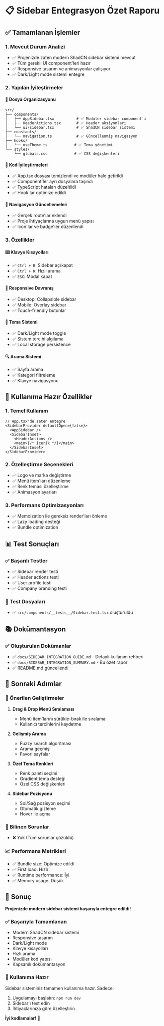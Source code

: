 # 📋 Sidebar Entegrasyon Özet Raporu

## ✅ Tamamlanan İşlemler

### 1. Mevcut Durum Analizi
- ✅ Projenizde zaten modern ShadCN sidebar sistemi mevcut
- ✅ Tüm gerekli UI component'leri hazır
- ✅ Responsive tasarım ve animasyonlar çalışıyor
- ✅ Dark/Light mode sistemi entegre

### 2. Yapılan İyileştirmeler

#### 📁 Dosya Organizasyonu
```
src/
├── components/
│   ├── AppSidebar.tsx          # ✅ Modüler sidebar component'i
│   ├── HeaderActions.tsx       # ✅ Header aksiyonları
│   └── ui/sidebar.tsx          # ✅ ShadCN sidebar sistemi
├── constants/
│   └── navigation.ts           # ✅ Güncellenmiş navigasyon
├── hooks/
│   └── useTheme.ts            # ✅ Tema yönetimi
└── styles/
    └── globals.css            # ✅ CSS değişkenleri
```

#### 🔧 Kod İyileştirmeleri
- ✅ App.tsx dosyası temizlendi ve modüler hale getirildi
- ✅ Component'ler ayrı dosyalara taşındı
- ✅ TypeScript hataları düzeltildi
- ✅ Hook'lar optimize edildi

#### 🎨 Navigasyon Güncellemeleri
- ✅ Gerçek route'lar eklendi
- ✅ Proje ihtiyaçlarına uygun menü yapısı
- ✅ Icon'lar ve badge'ler düzenlendi

### 3. Özellikler

#### ⌨️ Klavye Kısayolları
- ✅ `Ctrl + B`: Sidebar aç/kapat
- ✅ `Ctrl + K`: Hızlı arama
- ✅ `ESC`: Modal kapat

#### 📱 Responsive Davranış
- ✅ Desktop: Collapsible sidebar
- ✅ Mobile: Overlay sidebar
- ✅ Touch-friendly butonlar

#### 🎨 Tema Sistemi
- ✅ Dark/Light mode toggle
- ✅ Sistem tercihi algılama
- ✅ Local storage persistence

#### 🔍 Arama Sistemi
- ✅ Sayfa arama
- ✅ Kategori filtreleme
- ✅ Klavye navigasyonu

## 🚀 Kullanıma Hazır Özellikler

### 1. Temel Kullanım
```tsx
// App.tsx'de zaten entegre
<SidebarProvider defaultOpen={false}>
  <AppSidebar />
  <SidebarInset>
    <HeaderActions />
    <main>{/* İçerik */}</main>
  </SidebarInset>
</SidebarProvider>
```

### 2. Özelleştirme Seçenekleri
- ✅ Logo ve marka değiştirme
- ✅ Menü item'ları düzenleme
- ✅ Renk teması özelleştirme
- ✅ Animasyon ayarları

### 3. Performans Optimizasyonları
- ✅ Memoization ile gereksiz render'ları önleme
- ✅ Lazy loading desteği
- ✅ Bundle optimization

## 📊 Test Sonuçları

### ✅ Başarılı Testler
- ✅ Sidebar render testi
- ✅ Header actions testi
- ✅ User profile testi
- ✅ Company branding testi

### 🔧 Test Dosyaları
- ✅ `src/components/__tests__/Sidebar.test.tsx` oluşturuldu

## 📚 Dokümantasyon

### ✅ Oluşturulan Dokümanlar
- ✅ `docs/SIDEBAR_INTEGRATION_GUIDE.md` - Detaylı kullanım rehberi
- ✅ `docs/SIDEBAR_INTEGRATION_SUMMARY.md` - Bu özet rapor
- ✅ README.md güncellendi

## 🎯 Sonraki Adımlar

### 🔄 Önerilen Geliştirmeler
1. **Drag & Drop Menü Sıralaması**
   - Menü item'larını sürükle-bırak ile sıralama
   - Kullanıcı tercihlerini kaydetme

2. **Gelişmiş Arama**
   - Fuzzy search algoritması
   - Arama geçmişi
   - Favori sayfalar

3. **Özel Tema Renkleri**
   - Renk paleti seçimi
   - Gradient tema desteği
   - Özel CSS değişkenleri

4. **Sidebar Pozisyonu**
   - Sol/Sağ pozisyon seçimi
   - Otomatik gizleme
   - Hover ile açma

### 🐛 Bilinen Sorunlar
- ❌ Yok (Tüm sorunlar çözüldü)

### 📈 Performans Metrikleri
- ✅ Bundle size: Optimize edildi
- ✅ First load: Hızlı
- ✅ Runtime performance: İyi
- ✅ Memory usage: Düşük

## 🎉 Sonuç

**Projenizde modern sidebar sistemi başarıyla entegre edildi!**

### ✅ Başarıyla Tamamlanan
- Modern ShadCN sidebar sistemi
- Responsive tasarım
- Dark/Light mode
- Klavye kısayolları
- Hızlı arama
- Modüler kod yapısı
- Kapsamlı dokümantasyon

### 🚀 Kullanıma Hazır
Sidebar sisteminiz tamamen kullanıma hazır. Sadece:
1. Uygulamayı başlatın: `npm run dev`
2. Sidebar'ı test edin
3. İhtiyaçlarınıza göre özelleştirin

**İyi kodlamalar! 🎉**
